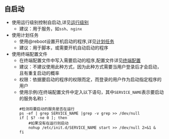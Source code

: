 ## 自启动
* 使用运行级别控制自启动,详见[运行级别](index.html?title=/md/linux/运行级别)
    * 建议：用于服务，如`ssh`、`nginx`
* 使用计划任务
    * 使用@reboot设置开机启动的程序,详见[计划任务](index.html?title=/md/linux/计划任务)
    * 建议：用于脚本，或需要开机自动启动的程序
* 使用终端配置文件
    * 在终端配置文件中写入需要启动的程序,配置文件详见[终端配置](index.html?title=/md/linux/终端配置)
    * 建议：不建议使用此种方式，因为此种方式需要当用户登录后才会启动，且有重复启动的概率
    * 权限：依据要启动的程序的权限而定，而登录的用户作为启动指定程序的用户
    * 使用示例(在终端配置文件中定入以下语句，其中`SERVICE_NAME`表示要启动的服务名称)：
        ```shell
        #检测将要启动的服务是否在运行
        ps -ef | grep SERVICE_NAME |grep -v grep >> /dev/null
        if [ $? -ne 0 ]; then
            #如果没有在运行则启动
            nohup /etc/init.d/SERVICE_NAME start >> /dev/null 2>&1 &
        fi
        ```